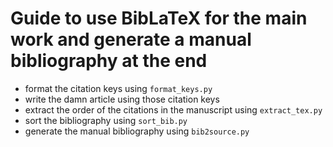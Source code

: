 # Guide to use BibLaTeX for the main work and generate a manual bibliography at the end

- format the citation keys using ``format_keys.py``
- write the damn article using those citation keys
- extract the order of the citations in the manuscript using ``extract_tex.py``
- sort the bibliography using ``sort_bib.py``
- generate the manual bibliography using ``bib2source.py``